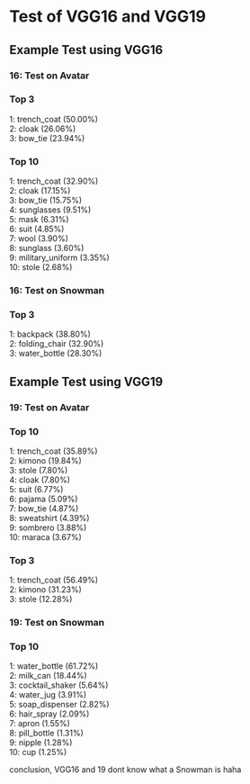 # Test of VGG16 and VGG19

## Example Test using VGG16

### 16: Test on Avatar

### Top 3

1: trench_coat (50.00%)</br>
2: cloak (26.06%)</br>
3: bow_tie (23.94%)</br>

### Top 10

1: trench_coat (32.90%)</br>
2: cloak (17.15%)</br>
3: bow_tie (15.75%)</br>
4: sunglasses (9.51%)</br>
5: mask (6.31%)</br>
6: suit (4.85%)</br>
7: wool (3.90%)</br>
8: sunglass (3.60%)</br>
9: military_uniform (3.35%)</br>
10: stole (2.68%)</br>

### 16: Test on Snowman

### Top 3

1: backpack (38.80%)</br>
2: folding_chair (32.90%)</br>
3: water_bottle (28.30%)</br>

## Example Test using VGG19

### 19: Test on Avatar

### Top 10

1: trench_coat (35.89%)</br>
2: kimono (19.84%)</br>
3: stole (7.80%)</br>
4: cloak (7.80%)</br>
5: suit (6.77%)</br>
6: pajama (5.09%)</br>
7: bow_tie (4.87%)</br>
8: sweatshirt (4.39%)</br>
9: sombrero (3.88%)</br>
10: maraca (3.67%)</br>

### Top 3

1: trench_coat (56.49%)</br>
2: kimono (31.23%)</br>
3: stole (12.28%)</br>

### 19: Test on Snowman

### Top 10

1: water_bottle (61.72%)</br>
2: milk_can (18.44%)</br>
3: cocktail_shaker (5.64%)</br>
4: water_jug (3.91%)</br>
5: soap_dispenser (2.82%)</br>
6: hair_spray (2.09%)</br>
7: apron (1.55%)</br>
8: pill_bottle (1.31%)</br>
9: nipple (1.28%)</br>
10: cup (1.25%)</br>

conclusion, VGG16 and 19 dont know what a Snowman is haha
